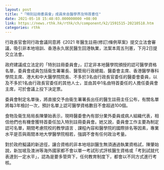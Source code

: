 ```yaml
---
layout: post
title: "「特別註冊委員會」成員來自醫學界及特首委任"
date: 2021-05-18 15:48:03.000000000 +08:00
link: https://news.rthk.hk/rthk/ch/component/k2/1591515-20210518.htm
categories: rthk
---
```


行政長官會同行政會議同意將《2021 年醫生註冊(修訂)條例草案》提交立法會審議，吸引非本地培訓、香港永久居民醫生回港執業，法案本周五刊憲，下月2日提交立法會。

政府建議成立法定的「特別註冊委員會」，訂定非本地醫學院頒授的認可醫學資格名單，委員會成員包括衞生署署長、醫管局行政總裁、醫委會主席、香港醫學專科學院主席、港大和中大醫學院院長、不多於3名由行政長官委任的醫委會委員，以及不多於1名由行政長官委任的其他人士，並由其中1名由特首委任的人擔任委員會主席，可於會議上投下決定票。

委員會制定名單後，將直接交予由衞生署署長出任的醫生註冊主任公布，有關名單將每3年檢討一次，預計名單上認可醫學資格數目不會超過100個。

食物及衞生局局長陳肇始表示，現時醫委會內有部分業外委員或病人組織代表，相信他們也有機會獲特首委任加入特別註冊委員會。她又說，委員會工作主要為制定認可名單，期間考慮院校的教學語言﹑課程內容和醫學院的國際排名等因素，專業水平是否與兩間本地大學醫學院相若，強調不會有任何政治考量。

對於政府擬議的新途徑，讓合資格的非本地培訓醫生無須通過執業資格試，陳肇始說，新加坡及澳洲等海外國家都不會以單一考試形式評核醫生資格或「考到試就代表達到一定水平」，認為是要多管齊下，任何教育制度下，都會以不同方式進行考核。
